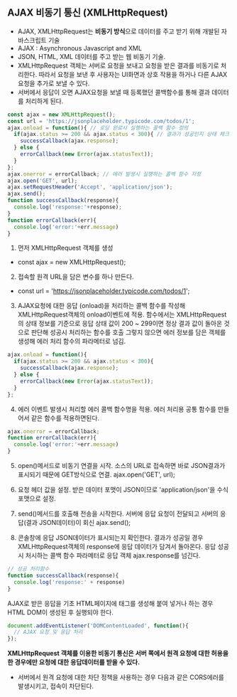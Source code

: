 ## AJAX 비동기 통신 (XMLHttpRequest)

- AJAX, XMLHttpRequest는 **비동기 방식**으로 데이터를 주고 받기 위해 개발된 자바스크립트 기술
- AJAX : Asynchronous Javascript and XML
- JSON, HTML, XML 데이터를 주고 받는 웹 비동기 기술.
- XMLHttpRequest 객체는 서버로 요청을 보내고 요청을 받은 결과를 비동기로 처리한다. 따라서 요청을 보낸 후 사용자는 UI화면과 상호 작용을 하거나 다른 AJAX요청을 추가로 보낼 수 있다.
- 서버에서 응답이 오면 AJAX요청을 보낼 때 등록했던 콜백함수를 통해 결과 데이터를 처리하게 된다.

```javascript
const ajax = new XMLHttpRequest();
const url = 'https://jsonplaceholder.typicode.com/todos/1';
ajax.onload = function(){ // 로딩 완료시 실행하는 콜백 함수 정의
  if(ajax.status >= 200 && ajax.status < 300){ // 결과가 성공인지 상태 체크
    successCallback(ajax.response);
  } else {
    errorCallback(new Error(ajax.statusText));
  }
};
ajax.onerror = errorCallback; // 에러 발생시 실행하는 콜백 함수 지정
ajax.open('GET', url);
ajax.setRequestHeader('Accept', 'application/json');
ajax.send();
function successCallback(response){
  console.log('response:'+response);
}
function errorCallback(err){
  console.log('error:'+err.message)
}
```

1. 먼저 XMLHttpRequest 객체를 생성
- const ajax = new XMLHttpRequest();

2. 접속할 원격 URL을 담은 변수를 하나 만든다. 
- const url = 'https://jsonplaceholder.typicode.com/todos/1';

3. AJAX요청에 대한 응답 (onload)을 처리하는 콜백 함수를 작성해 XMLHttpRequest객체의 onload이벤트에 적용.
함수에서는 XMLHttpRequest의 상태 정보를 기준으로 응답 상태 값이 200 ~ 299이면 정상 결과 값이 돌아온 것으로 판단해 성공시 처리하는 함수를 호출
그렇지 않으면 에러 정보를 담은 객체를 생성해 에러 처리 함수의 파라메터로 넘김.
```javascript
ajax.onload = function(){
  if(ajax.status >= 200 && ajax.status < 300){
    successCallback(ajax.response);
  } else {
    errorCallback(new Error(ajax.statusText));
  }
};
```


4. 에러 이벤트 발생시 처리할 에러 콜백 함수명을 적용. 에러 처리용 공통 함수를 만들어서 같은 함수를 적용하면된다.
```javascript
ajax.onerror = errorCallback;
function errorCallback(err){
  console.log('error:'+err.message)
}
```
5. open()메서드로 비동기 연결을 시작. 소스의 URL로 접속하면 바로 JSON결과가 표시되기 때문에 GET방식으로 연결.
ajax.open('GET', url);

6. 요청 헤더 값을 설정. 받은 데이터 포맷이 JSON이므로 'application/json'을 수식 포맷으로 설정.

7. send()메서드를 호출해 전송을 시작한다. 서버에 응답 요청이 전달되고 서버의 응답(결과 JSON데이터)이 회신
ajax.send();
8. 콘솔창에 응답 JSON데이터가 표시되는지 확인한다.
결과가 성공일 경우 XMLHttpRequest객체의 response에 응답 데이터가 담겨서 돌아온다. 응답 성공시 처시하는 콜백 함수 파라메터로 응답 객체 ajax.response를 넘긴다.
```javascript
// 성공 처리함수
function successCallback(response){
  console.log('response:' + response)
}
```
AJAX로 받은 응답을 기초 HTML페이지에 태그를 생성해 붙여 넣거나 하는 경우 HTML DOM이 생성된 후 실행되야 한다.
```javascript
document.addEventListener('DOMContentLoaded', function(){
  // AJAX 요청 및 응답 처리
});
```


**XMLHttpRequest 객체를 이용한 비동기 통신은 서버 쪽에서 원격 요청에 대한 허용을 한 경우에만 요청에 대한 응답데이터를 받을 수 있다.**
- 서버에서 원격 요청에 대한 차단 정책을 사용하는 경우 다음과 같은 CORS에러를 발생시키고, 접속이 차단된다.